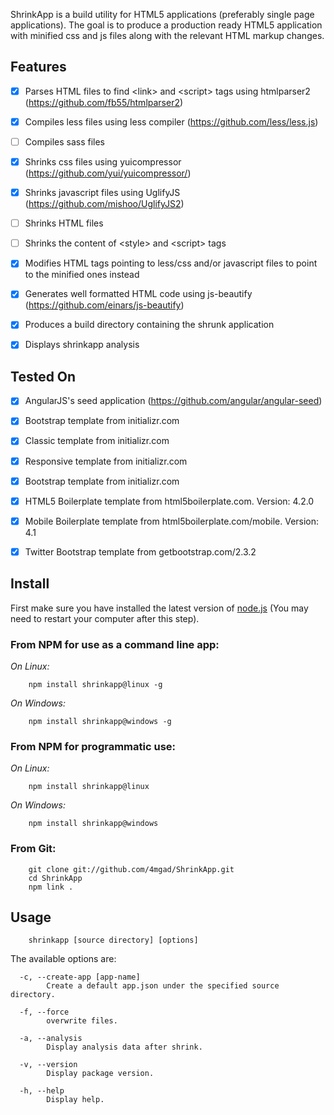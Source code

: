 ShrinkApp is a build utility for HTML5 applications (preferably single page applications). The goal is to produce a production ready HTML5 application with minified css and js files along with the relevant HTML markup changes.


Features
---------

- [x] Parses HTML files to find \<link\> and \<script\> tags using htmlparser2 (https://github.com/fb55/htmlparser2)
- [x] Compiles less files using less compiler (https://github.com/less/less.js)
- [ ] Compiles sass files
- [x] Shrinks css files using yuicompressor (https://github.com/yui/yuicompressor/)
- [x] Shrinks javascript files using UglifyJS (https://github.com/mishoo/UglifyJS2)
- [ ] Shrinks HTML files
- [ ] Shrinks the content of \<style\> and \<script\> tags
- [x] Modifies HTML tags pointing to less/css and/or javascript files to point to the minified ones instead
- [x] Generates well formatted HTML code using js-beautify (https://github.com/einars/js-beautify)
- [x] Produces a build directory containing the shrunk application
- [x] Displays shrinkapp analysis


Tested On
----------

- [x] AngularJS's seed application (https://github.com/angular/angular-seed)
- [x] Bootstrap template from initializr.com
- [x] Classic template from initializr.com
- [x] Responsive template from initializr.com
- [x] Bootstrap template from initializr.com
- [x] HTML5 Boilerplate template from html5boilerplate.com. Version: 4.2.0
- [x] Mobile Boilerplate template from html5boilerplate.com/mobile. Version: 4.1
- [x] Twitter Bootstrap template from getbootstrap.com/2.3.2


Install
--------

First make sure you have installed the latest version of [node.js](http://nodejs.org/)
(You may need to restart your computer after this step).

### From NPM for use as a command line app:

*On Linux:*

```
    npm install shrinkapp@linux -g
```

*On Windows:*

```
    npm install shrinkapp@windows -g
```

### From NPM for programmatic use:

*On Linux:*

```
    npm install shrinkapp@linux
```

*On Windows:*

```
    npm install shrinkapp@windows
```

### From Git:

```
    git clone git://github.com/4mgad/ShrinkApp.git
    cd ShrinkApp
    npm link .
```


Usage
-----

```
    shrinkapp [source directory] [options]
```

The available options are:

```
  -c, --create-app [app-name]
        Create a default app.json under the specified source directory.

  -f, --force
        overwrite files.

  -a, --analysis
        Display analysis data after shrink.

  -v, --version
        Display package version.

  -h, --help
        Display help.

```
